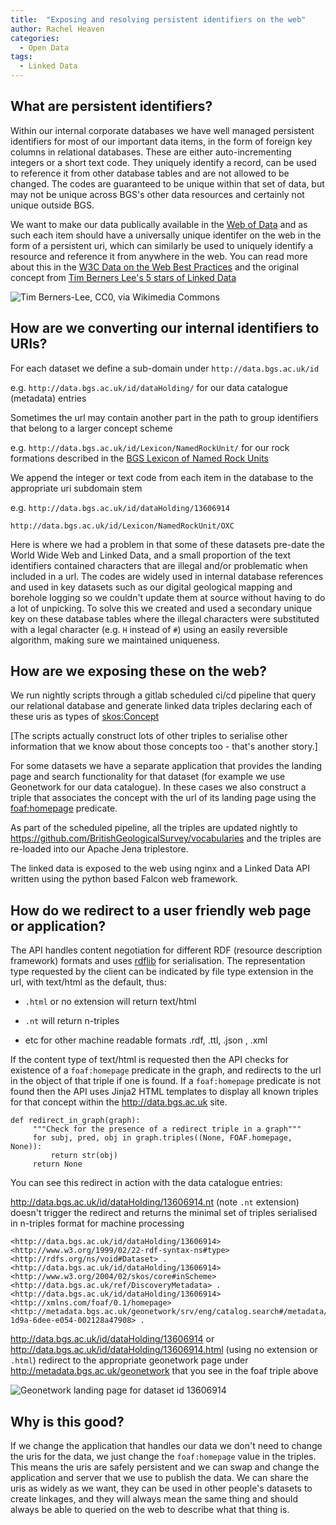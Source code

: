 ```yaml
---
title:  "Exposing and resolving persistent identifiers on the web"
author: Rachel Heaven
categories:
  - Open Data
tags:
  - Linked Data
---
```


## What are persistent identifiers?

Within our internal corporate databases we have well managed persistent identifiers for most of our important data items, in the form of foreign key columns in relational databases. These are either auto-incrementing integers or a short text code.  They uniquely identify a record, can be used to reference it from other database tables and are not allowed to be changed. The codes are guaranteed to be unique within that set of data, but may not be unique across BGS's other data resources and certainly not unique outside BGS.

We want to make our data publically available in the [Web of Data](https://www.w3.org/2013/data/) and as such each item should have a universally unique identifer on the web in the form of a persistent uri, which can similarly be used to uniquely identify a resource and reference it from anywhere in the web. You can read more about this in the [W3C Data on the Web Best Practices](https://www.w3.org/TR/dwbp/#DataIdentifiers) and the original concept from [Tim Berners Lee's 5 stars of Linked Data](https://www.w3.org/DesignIssues/LinkedData.html)

![Tim Berners-Lee, CC0, via Wikimedia Commons](https://upload.wikimedia.org/wikipedia/commons/3/30/Tim_Berners-Lee_5-star_Open_Data_plan.png)

## How are we converting our internal identifiers to URIs?

For each dataset we define a sub-domain under ``http://data.bgs.ac.uk/id``

e.g. ``http://data.bgs.ac.uk/id/dataHolding/``  for our data catalogue (metadata) entries

Sometimes the url may contain another part in the path to group identifiers that belong to a larger concept scheme 

e.g.
``http://data.bgs.ac.uk/id/Lexicon/NamedRockUnit/``  for our rock formations described in the [BGS Lexicon of Named Rock Units](https://www.bgs.ac.uk/technologies/the-bgs-lexicon-of-named-rock-units/)

We append the integer or text code from each item in the database to the appropriate uri subdomain stem

e.g. 
``http://data.bgs.ac.uk/id/dataHolding/13606914``

``http://data.bgs.ac.uk/id/Lexicon/NamedRockUnit/OXC``

Here is where we had a problem in that some of these datasets pre-date the World Wide Web and Linked Data, and a small proportion of the text identifiers contained characters that are illegal and/or problematic when included in a url. The codes are widely used in internal database references and used in key datasets such as our digital geological mapping and borehole logging so we couldn't update them at source without having to do a lot of unpicking. To solve this we created and used a secondary unique key on these database tables where the illegal characters were substituted with a legal character (e.g. ``H`` instead of ``#``) using an easily reversible algorithm, making sure we maintained uniqueness.

## How are we exposing these on the web?


We run nightly scripts through a gitlab scheduled ci/cd pipeline that query our relational database and generate linked data triples declaring each of these uris as types of [skos:Concept](https://www.w3.org/2009/08/skos-reference/skos.html#Concept)

[The scripts actually construct lots of other triples to serialise other information that we know about those concepts too - that's another story.]

For some datasets we have a separate application that provides the landing page and search functionality for that dataset (for example we use Geonetwork for our data catalogue). In these cases we also construct a triple that associates the concept with the url of its landing page using the [foaf:homepage](http://xmlns.com/foaf/spec/#term_homepage) predicate.

As part of the scheduled pipeline, all the triples are updated nightly to https://github.com/BritishGeologicalSurvey/vocabularies
and the triples are re-loaded into our Apache Jena triplestore.  

The linked data is exposed to the web using nginx and a Linked Data API written using the python based Falcon web framework. 

## How do we redirect to a user friendly web page or application?


The API handles content negotiation for different RDF (resource description framework) formats and uses [rdflib](https://github.com/RDFLib/rdflib) for serialisation.  The representation type requested by the client can be indicated by file type extension in the url, with text/html as the default, thus: 

 - `.html` or no extension will return text/html

 - `.nt` will return n-triples

 - etc for other machine readable formats .rdf, .ttl, .json , .xml
 
If the content type of text/html is requested then the API checks for existence of a `foaf:homepage` predicate in the graph, and redirects to the url in the object of that triple if one is found. If a ``foaf:homepage`` predicate is not found then the API uses Jinja2 HTML templates to display all known triples for that concept within the http://data.bgs.ac.uk site.


    def redirect_in_graph(graph):
         """Check for the presence of a redirect triple in a graph"""
         for subj, pred, obj in graph.triples((None, FOAF.homepage, None)):
             return str(obj)
         return None

You can see this redirect in action with the data catalogue entries:

http://data.bgs.ac.uk/id/dataHolding/13606914.nt (note `.nt` extension) doesn't trigger the redirect and returns the minimal set of triples serialised in n-triples format for machine processing 

    <http://data.bgs.ac.uk/id/dataHolding/13606914> <http://www.w3.org/1999/02/22-rdf-syntax-ns#type> <http://rdfs.org/ns/void#Dataset> .
    <http://data.bgs.ac.uk/id/dataHolding/13606914> <http://www.w3.org/2004/02/skos/core#inScheme> <http://data.bgs.ac.uk/ref/DiscoveryMetadata> .
    <http://data.bgs.ac.uk/id/dataHolding/13606914> <http://xmlns.com/foaf/0.1/homepage> <http://metadata.bgs.ac.uk/geonetwork/srv/eng/catalog.search#/metadata/33bec698-1d9a-6dee-e054-002128a47908> .


http://data.bgs.ac.uk/id/dataHolding/13606914 or http://data.bgs.ac.uk/id/dataHolding/13606914.html (using no extension or `.html`) redirect to the appropriate geonetwork page under http://metadata.bgs.ac.uk/geonetwork that you see in the foaf triple above

![Geonetwork landing page for dataset id 13606914](../../assets/images/2021-08-11-persistent-identifiers/geonetwork.png)


## Why is this good?

If we change the application that handles our data we don't need to change the uris for the data, we just change the `foaf:homepage` value in the triples. This means the uris are safely persistent and we can swap and change the application and server that we use to publish the data. We can share the uris as widely as we want, they can be used in other people's datasets to create linkages, and they will always mean the same thing and should always be able to queried on the web to describe what that thing is.
